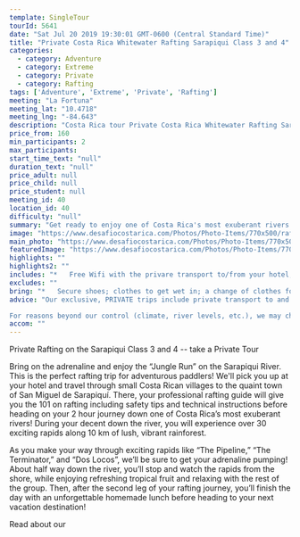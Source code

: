 ```yaml
---
template: SingleTour
tourId: 5641
date: "Sat Jul 20 2019 19:30:01 GMT-0600 (Central Standard Time)"
title: "Private Costa Rica Whitewater Rafting Sarapiqui Class 3 and 4"
categories: 
  - category: Adventure
  - category: Extreme
  - category: Private
  - category: Rafting
tags: ['Adventure', 'Extreme', 'Private', 'Rafting']
meeting: "La Fortuna"
meeting_lat: "10.4718"
meeting_lng: "-84.643"
description: "Costa Rica tour Private Costa Rica Whitewater Rafting Sarapiqui Class 3 and 4, id 5641"
price_from: 160
min_participants: 2
max_participants: 
start_time_text: "null"
duration_text: "null"
price_adult: null
price_child: null
price_student: null
meeting_id: 40
location_id: 40
difficulty: "null"
summary: "Get ready to enjoy one of Costa Rica's most exuberant rivers! Rafting on the Sarapiquí River is considered one of the Must-Do Costa Rica tours in the wet and wild Northern Zone of Costa Rica according to Costa Rica Traveler magazine. You’ll experience over 30 exciting rapids with names like The Terminator and Dos Locos. Whether you are a first-timer or a rafting expert, this rafting trip will guarantee to get your adrenalin..."
image: "https://www.desafiocostarica.com/Photos/Photo-Items/770x500/rafting-on-the-sarapiqui-river---class-3-4---private-3.jpg"
main_photo: "https://www.desafiocostarica.com/Photos/Photo-Items/770x500/rafting-on-the-sarapiqui-river---class-3-4---private-3.jpg"
featuredImage: "https://www.desafiocostarica.com/Photos/Photo-Items/770x500/rafting-on-the-sarapiqui-river---class-3-4---private-3.jpg"
highlights: ""
highlights2: ""
includes: "*   Free Wifi with the privare transport to/from your hotel; top quality adventure gear; fun and professional guides who love their job; tropical fruit break; delicious home-cooked meal; towel; photographer"
excludes: ""
bring: "*   Secure shoes; clothes to get wet in; a change of clothes for after the tour; appetite for adventure"
advice: "Our exclusive, PRIVATE trips include private transport to and from your hotel, you get our most-experienced, top bilingual guides to accompany you, personalized choice of food options, no sense of rushing along - you can take your time, plus you get your photos included. Have a look at our Adventure Waiver if you have questions about our Costa Rica adventure tour policies.

For reasons beyond our control (climate, river levels, etc.), we may change to a more-suitable tour with an equal or similar adventure-appeal or offer other tour options so you don't miss out on a fun day in Costa Rica. We reserve the right to cancel a trip due to unfavorable conditions & will only run a tour according to our policies. Full refund is given if (on rare occasion) no tour is run. This adventure involves some inherent risk and physical exertion, so you must be in good physical condition!While the recommended weight limit for our canyoneering (rappelling) tour and most zip line tours is 220 lbs (100 kilos) it’s more about waist size than weight as the ropes (canyoneering) and cables (zip lines) are rated for well over 220 lbs but the maximum waist size for the harnesses used for these tours is 42 inches. So if you are a little over 220 lbs but your waist is less than 42 inches you can still do these tours."
accom: ""
---
```

Private Rafting on the Sarapiqui Class 3 and 4 -- take a Private Tour

Bring on the adrenaline and enjoy the “Jungle Run” on the Sarapiqui River. This is the perfect rafting trip for adventurous paddlers! We'll pick you up at your hotel and travel through small Costa Rican villages to the quaint town of San Miguel de Sarapiquí. There, your professional rafting guide will give you the 101 on rafting including safety tips and technical instructions before heading on your 2 hour journey down one of Costa Rica’s most exuberant rivers! During your decent down the river, you will experience over 30 exciting rapids along 10 km of lush, vibrant rainforest.

As you make your way through exciting rapids like “The Pipeline,” “The Terminator,” and “Dos Locos”, we’ll be sure to get your adrenaline pumping! About half way down the river, you’ll stop and watch the rapids from the shore, while enjoying refreshing tropical fruit and relaxing with the rest of the group. Then, after the second leg of your rafting journey, you’ll finish the day with an unforgettable homemade lunch before heading to your next vacation destination!

Read about our